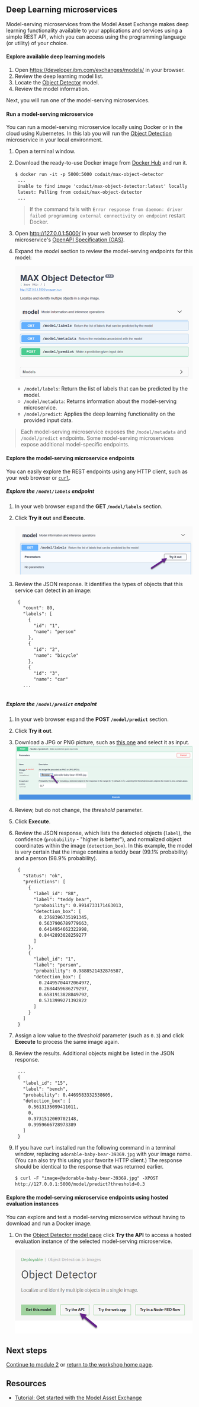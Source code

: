 ## Deep Learning microservices

Model-serving microservices from the Model Asset Exchange makes deep learning functionality available to your applications and services using a simple REST API, which you can access using the programming language (or utility) of your choice.

#### Explore available deep learning models
 
1. Open https://developer.ibm.com/exchanges/models/ in your browser.
1. Review the deep learning model list.
1. Locate the [Object Detector](https://developer.ibm.com/exchanges/models/all/max-object-detector/) model.
1. Review the model information.

Next, you will run one of the model-serving microservices.

#### Run a model-serving microservice

You can run a model-serving microservice locally using Docker or in the cloud using Kubernetes. In this lab you will run the [Object Detection](https://developer.ibm.com/exchanges/models/all/max-object-detector/) microservice in your local environment.

1. Open a terminal window.
1. Download the ready-to-use Docker image from [Docker Hub](https://hub.docker.com/r/codait/max-object-detector) and run it.

   ```
   $ docker run -it -p 5000:5000 codait/max-object-detector
    ...
    Unable to find image 'codait/max-object-detector:latest' locally
    latest: Pulling from codait/max-object-detector
    ...
   ```
   
   > If the command fails with `Error response from daemon: driver failed programming external connectivity on endpoint` restart Docker.
   
 1. Open http://127.0.0.1:5000/ in your web browser to display the microservice's [OpenAPI Specification (OAS)](https://www.openapis.org/about). 
 
 1. Expand the *model* section to review the model-serving endpoints for this model:

    ![OpenAPI specification](img/open_api_spec.png)


    * `/model/labels`: Return the list of labels that can be predicted by the model. 
    * `/model/metadata`: Returns information about the model-serving microservice.
    * `/model/predict`: Applies the deep learning functionality on the provided input data.

   > Each model-serving microservice exposes the `/model/metadata` and `/model/predict` endpoints. Some model-serving microservices expose additional model-specific endpoints.
 
#### Explore the model-serving microservice endpoints

You can easily explore the REST endpoints using any HTTP client, such as your web browser or [`curl`](https://curl.haxx.se/).

##### Explore the `/model/labels` endpoint

1. In your web browser expand the **GET `/model/labels`** section.
1. Click **Try it out** and **Execute**.

   ![Try it out](img/try_it_out.png)
1. Review the JSON response. It identifies the types of objects that this service can detect in an image:
   ```
    {
      "count": 80,
      "labels": [
        {
          "id": "1",
          "name": "person"
        },
        {
          "id": "2",
          "name": "bicycle"
        },
        {
          "id": "3",
          "name": "car"
      ...
     
   ```
 
 ##### Explore the `/model/predict` endpoint

1. In your web browser expand the **POST `/model/predict`** section.
1. Click **Try it out**.
1. Download a JPG or PNG picture, such as [this one](https://www.pexels.com/photo/wood-bridge-cute-sitting-39369/) and select it as input.
   ![Try model prediction](img/try_model_predict.png)

1. Review, but do not change, the _threshold_ parameter.
1. Click **Execute**.
1. Review the JSON response, which lists the detected objects (`label`), the confidence (`probability` - "higher is better"), and normalized object coordinates within the image (`detection_box`). In this example, the model is very certain that the image contains a  teddy bear (99.1% probability) and a person (98.9% probability).

   ```
    {
      "status": "ok",
      "predictions": [
        {
          "label_id": "88",
          "label": "teddy bear",
          "probability": 0.9914733171463013,
          "detection_box": [
            0.2768396735191345,
            0.5637906789779663,
            0.6414954662322998,
            0.8442893028259277
          ]
        },
        {
          "label_id": "1",
          "label": "person",
          "probability": 0.9888521432876587,
          "detection_box": [
            0.24495704472064972,
            0.2684459686279297,
            0.6581913828849792,
            0.5713999271392822
          ]
        }
      ]
    }
   ```
1. Assign a low value to the _threshold_ parameter (such as `0.3`) and click **Execute** to process the same image again.
1. Review the results. Additional objects might be listed in the JSON response.
   ```
    ...
    {
      "label_id": "15",
      "label": "bench",
      "probability": 0.4469583332538605,
      "detection_box": [
        0.5613135099411011,
        0,
        0.9731512069702148,
        0.9959666728973389
      ]
    }   
   ```
   
1. If you have `curl` installed run the following command in a terminal window, replacing `adorable-baby-bear-39369.jpg` with your image name. (You can also try this using your favorite HTTP client.) The response should be identical to the response that was returned earlier.
   ```
   $ curl -F "image=@adorable-baby-bear-39369.jpg" -XPOST http://127.0.0.1:5000/model/predict?threshold=0.3
   ```

#### Explore the model-serving microservice endpoints using hosted evaluation instances

You can explore and test a model-serving microservice without having to download and run a Docker image. 

1. On the [Object Detector model page](https://developer.ibm.com/exchanges/models/all/max-object-detector/) click **Try the API** to access a hosted evaluation instance of the selected model-serving microservice.

   ![Try the API](img/try_the_api.png)

## Next steps

[Continue to module 2](/module_2/) or [return to the workshop home page](/).

## Resources

  - [Tutorial: Get started with the Model Asset Exchange](https://developer.ibm.com/tutorials/getting-started-with-the-ibm-code-model-asset-exchange/)

